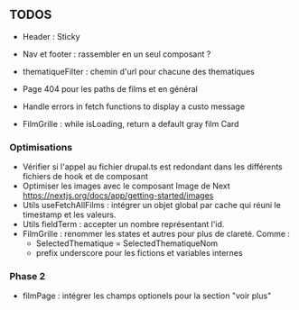 ## TODOS 

- Header : Sticky

- Nav et footer : rassembler en un seul composant ?

- thematiqueFilter : chemin d'url pour chacune des thematiques

- Page 404 pour les paths de films et en général

- Handle errors in fetch functions to display a custo message

- FilmGrille : while isLoading, return a default gray film Card


### Optimisations
- Vérifier si l'appel au fichier drupal.ts est redondant dans les différents fichiers de hook et de composant
- Optimiser les images avec le composant Image de Next https://nextjs.org/docs/app/getting-started/images
- Utils useFetchAllFilms : intégrer un objet global par cache qui réuni le timestamp et les valeurs.
- Utils fieldTerm : accepter un nombre représentant l'id.
- FilmGrille : renommer les states et autres pour plus de clareté. Comme :
	- SelectedThematique = SelectedThematiqueNom
	- prefix underscore pour les fictions et variables internes

### Phase 2
- filmPage : intégrer les champs optionels pour la section "voir plus" 